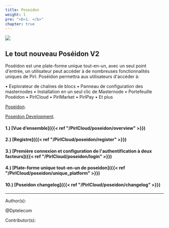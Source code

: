 ```yaml
---
title: Poseidon
weight: 1
pre: "<b>1. </b>"
chapter: true
---
```

![](/images_headers/Poseidon.png)


## Le tout nouveau Poséidon V2



Poséidon est une plate-forme unique tout-en-un,
avec un seul point d'entrée,
un utilisateur peut accéder à de nombreuses fonctionnalités uniques de Pirl.
Poséidon permettra aux utilisateurs d'accéder à:
 

• Explorateur de chaînes de blocs
• Panneau de configuration des masternodes
• Installation en un seul clic de Masternode
• Portefeuille Poséidon
• PirlCloud
• PirlMarket
• PirlPay
• Et plus

  


[Poseidon](https://poseidon.pirl.io "Poseidon").


[Poseidon Development](https://devexplorer.pirl.io/home "Poseidon Development").


#### 1.) [Vue d’ensemble]({{< ref "/PirlCloud/poseidon/overview" >}})
#### 2.) [Registre]({{< ref "/PirlCloud/poseidon/register" >}})
#### 3.) [Première connexion et configuration de l'authentification à deux facteurs]({{< ref "/PirlCloud/poseidon/login" >}})
#### 4.) [Plate-forme unique tout-en-un de poseidon]({{< ref "/PirlCloud/poseidon/unique_platform" >}})

#### 10.) [Poseidon changelog]({{< ref "/PirlCloud/poseidon/changelog" >}})










---
Author(s):


@Dptelecom


Contributor(s):

